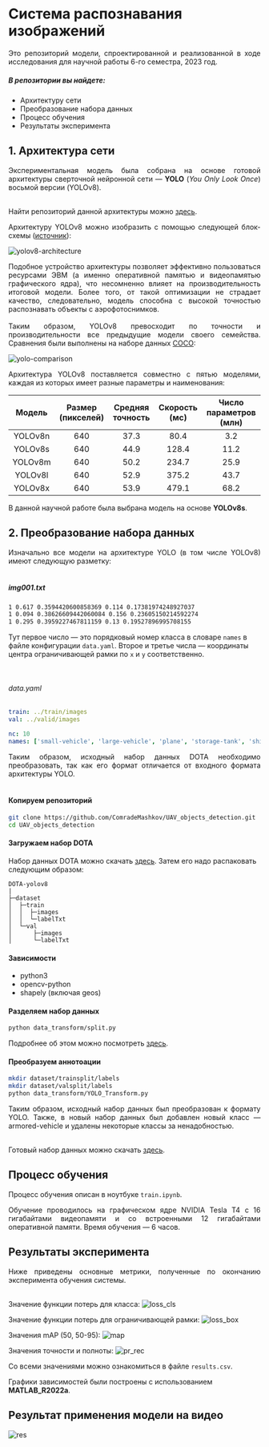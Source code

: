 # Система распознавания изображений

<div style="text-align: justify">Это репозиторий модели, спроектированной и реализованной в ходе исследования для научной работы 6-го семестра, 2023 год.</div>

##### В репозитории вы найдете:
- Архитектуру сети
- Преобразование набора данных
- Процесс обучения
- Результаты эксперимента

## 1. Архитектура сети

<div style="text-align: justify">Экспериментальная модель была собрана на основе готовой архитектуры сверточной нейронной сети — <b>YOLO</b> (<em>You Only Look Once</em>) восьмой версии (YOLOv8).</div>

<br>

Найти репозиторий данной архитектуры можно [здесь](https://github.com/ultralytics/ultralytics).

<div style="text-align: justify">Архитектуру YOLOv8 можно изобразить с помощью следующей блок-схемы (<a href="https://github.com/ultralytics/ultralytics/issues/189">источник</a>):</div>

![yolov8-architecture](images/yolov8-architecture.jpg)

<div style="text-align: justify">Подобное устройство архитектуры позволяет эффективно пользоваться ресурсами ЭВМ (а именно оперативной памятью и видеопамятью графического ядра), что несомненно влияет на производительность итоговой модели. Более того, от такой оптимизации не страдает качество, следовательно, модель способна с высокой точностью распознавать объекты с аэрофотоснимков.</div>

<br>

<div style="text-align: justify">Таким образом, YOLOv8 превосходит по точности и производительности все предыдущие модели своего семейства. Сравнения были выполнены на наборе данных <a href="https://cocodataset.org/">COCO</a>:</div>

![yolo-comparison](images/yolo-comparison-plots.png)

<div style="text-align: justify">Архитектура YOLOv8 поставляется совместно с пятью моделями, каждая из которых имеет разные параметры и наименования:</div>

|  Модель | Размер (пикселей) | Средняя точность | Скорость (мс) | Число параметров (млн) |
|:-------:|:-------------------:|:---------------------------------:|:--------------------------:|:------------------------------:|
| YOLOv8n |         640         |                37.3               |            80.4            |               3.2              |
| YOLOv8s |         640         |                44.9               |            128.4           |              11.2              |
| YOLOv8m |         640         |                50.2               |            234.7           |              25.9              |
| YOLOv8l |         640         |                52.9               |            375.2           |              43.7              |
| YOLOv8x |         640         |                53.9               |            479.1           |              68.2              |

В данной научной работе была выбрана модель на основе **YOLOv8s**.

## 2. Преобразование набора данных

<div style="text-align: justify">Изначально все модели на архитектуре YOLO (в том числе YOLOv8) имеют следующую разметку:</div>

<br>

##### img001.txt
```txt
1 0.617 0.3594420600858369 0.114 0.17381974248927037
1 0.094 0.38626609442060084 0.156 0.23605150214592274
1 0.295 0.3959227467811159 0.13 0.19527896995708155
```
Тут первое число — это порядковый номер класса в словаре `names` в файле конфигурации `data.yaml`. Второе и третье числа — координаты центра ограничивающей рамки по `x` и `y` соответственно.

<br>

###### data.yaml
```yaml
train: ../train/images
val: ../valid/images

nc: 10
names: ['small-vehicle', 'large-vehicle', 'plane', 'storage-tank', 'ship', 'harbor', 'roundabout', 'bridge', 'helicopter', 'container-crane']
```

<div style="text-align: justify">Таким образом, исходный набор данных DOTA необходимо преобразовать, так как его формат отличается от входного формата архитектуры YOLO.</div>

<br>

#### Копируем репозиторий
```bash
git clone https://github.com/ComradeMashkov/UAV_objects_detection.git
cd UAV_objects_detection
``` 

#### Загружаем набор DOTA
Набор данных DOTA можно скачать [здесь](https://captain-whu.github.io/DOTA/dataset.html).
Затем его надо распаковать следующим образом:
```
DOTA-yolov8
|
├─dataset
│  ├─train
│  │  ├─images
│  │  └─labelTxt
│  └─val
│      ├─images
│      └─labelTxt
```

#### Зависимости
- python3
- opencv-python
- shapely (включая geos)

#### Разделяем набор данных
```bash
python data_transform/split.py
```
Подробнее об этом можно посмотреть [здесь](https://github.com/CAPTAIN-WHU/DOTA_devkit).

#### Преобразуем аннотоации
```bash
mkdir dataset/trainsplit/labels
mkdir dataset/valsplit/labels
python data_transform/YOLO_Transform.py
```

<div style="text-align: justify">Таким образом, исходный набор данных был преобразован к формату YOLO. Также, в новый набор данных был добавлен новый класс — armored-vehicle и удалены некоторые классы за ненадобностью.</div>

<br>

Готовый набор данных можно скачать [здесь](https://app.roboflow.com/ds/uxW2MUr7Zo?key=Y2v8yNDBMi).

## Процесс обучения

Процесс обучения описан в ноутбуке ```train.ipynb```.

<div style="text-align: justify">Обучение проводилось на графическом ядре NVIDIA Tesla T4 с 16 гигабайтами видеопамяти и со встроенными 12 гигабайтами оперативной памяти. Время обучения — 6 часов.</div>

## Результаты эксперимента

<div style="text-align: justify">Ниже приведены основные метрики, полученные по окончанию эксперимента обучения системы.</div>

<br>

Значение функции потерь для класса:
![loss_cls](images/class_loss.png)

Значение функции потерь для ограничивающей рамки:
![loss_box](images/box_loss.png)

Значения mAP (50, 50-95):
![map](images/map.png)

Значения точности и полноты:
![pr_rec](images/pr_rec.png)

Со всеми значениями можно ознакомиться в файле ```results.csv```. 

Графики зависимостей были построены с использованием **MATLAB_R2022a**.

## Результат применения модели на видео

![res](images/mov.gif)